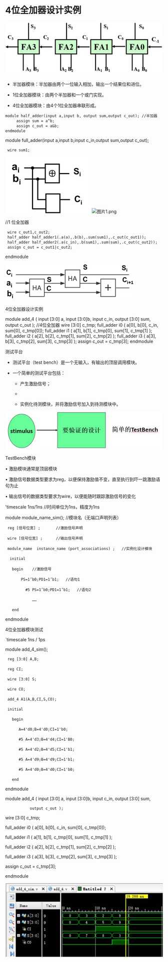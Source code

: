 # 4位全加器设计实例

![img](part8.assets/clip_image012.jpg)

- 半加器模块：半加器由两个一位输入相加，输出一个结果位和进位。

- 1位全加器模块：由两个半加器和一个或门实现。

- 4位全加器模块：由4个1位全加器串联形成。

```
module half_adder(input a,input b, output sum,output c_out); //半加器
     assign sum = a^b;
     assign c_out = a&b;
endmodule
```

module full_adder(input a,input b,input c_in,output sum,output c_out);

     wire sum1;       

![img](part8.assets/clip_image014.png)![图片1.png](file:///C:/Users/huboh/AppData/Local/Temp/msohtmlclip1/01/clip_image016.png)                                 

 

 

 

 

//1 位全加器

     wire c_out1,c_out2;    
     half_adder half_adder1(.a(a),.b(b),.sum(sum1),.c_out(c_out1));    
     half_adder half_adder2(.a(c_in),.b(sum1),.sum(sum),.c_out(c_out2));   
     assign c_out = c_out1|c_out2;
endmodule

 

![img](part8.assets/clip_image017.png)

4位全加器设计实例

 

module add_4 ( input [3:0] a, input [3:0]b, input c_in,           output [3:0] sum, output c_out ); //4位全加器
   wire [3:0] c_tmp; 
   full_adder i0 ( a[0], b[0], c_in, sum[0], c_tmp[0]); 
   full_adder i1 ( a[1], b[1], c_tmp[0], sum[1], c_tmp[1] ); 
   full_adder i2 ( a[2], b[2], c_tmp[1], sum[2], c_tmp[2] ); 
   full_adder i3 ( a[3], b[3], c_tmp[2], sum[3], c_tmp[3] ); 
   assign c_out = c_tmp[3];
endmodule

测试平台

- 测试平台（test bench）是一个无输入，有输出的顶层调用模块。

- 一个简单的测试平台包括：

  - 产生激励信号；

  - 
  - 实例化待测模块，并将激励信号加入到待测模块中。

![img](part8.assets/clip_image019.jpg)

TestBench模块

•   激励模块通常是顶层模块

•   激励信号数据类型要求为reg，以便保持激励值不变，直至执行到吓一跳激励语句为止

•   输出信号的数据类型要求为wire，以便能随时跟踪激励信号的变化

 'timescale 1ns/1ns    //时间单位为1ns，精度为1ns

  module module_name_sim();     //模块名（无端口声明列表）

     reg [信号位宽] ;       //激励信号声明
    
     wire [信号位宽] ;      //输出信号声明
    
     module_name  instance_name (port_associations) ;   //实例化设计模块
    
      initial 
    
       begin    //激励信号
    
           PS=1’b0;PD1=1’b1;   //语句1
    
             #5 PS=1’b0;PD1=1’b1;   //语句2
    
                …… 
    
       end  

  endmodule

4位全加器模块测试

`timescale 1ns / 1ps 

module add_4_sim();

     reg [3:0] A,B;
    
     reg CI;
    
     wire [3:0] S;
    
     wire CO;
    
     add_4 A1(A,B,CI,S,CO);
    
     initial
    
       begin
    
          A=4'd0;B=4'd0;CI=1'b0;
    
          #5 A=4'd3;B=4'd4;CI=1'B0;
    
          #5 A=4'd2;B=4'd5;CI=1'b1;
    
          #5 A=4'd9;B=4'd9;CI=1'b1;
    
          #5 A=4'd0;B=4'd0;CI=1'b0;
    
       end

endmodule

module add_4 ( input [3:0] a, input [3:0]b,            input c_in, output [3:0] sum, 

               output c_out );  

   wire [3:0] c_tmp; 

   full_adder i0 ( a[0], b[0], c_in, sum[0],          c_tmp[0]);

   full_adder i1 ( a[1], b[1], c_tmp[0],          sum[1], c_tmp[1] ); 

   full_adder i2 ( a[2], b[2], c_tmp[1],          sum[2], c_tmp[2] ); 

   full_adder i3 ( a[3], b[3], c_tmp[2],          sum[3], c_tmp[3] ); 

   assign c_out = c_tmp[3];

endmodule

![img](part8.assets/clip_image021.jpg)